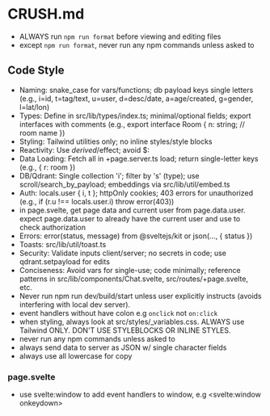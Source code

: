 # CRUSH.md

- ALWAYS run `npm run format` before viewing and editing files
- except `npm run format`, never run any npm commands unless asked to

## Code Style

- Naming: snake_case for vars/functions; db payload keys single letters (e.g., i=id, t=tag/text, u=user, d=desc/date, a=age/created, g=gender, l=lat/lon)
- Types: Define in src/lib/types/index.ts; minimal/optional fields; export interfaces with comments (e.g., export interface Room { n: string; // room name })
- Styling: Tailwind utilities only; no inline styles/style blocks
- Reactivity: Use $derived/$effect; avoid $:
- Data Loading: Fetch all in +page.server.ts load; return single-letter keys (e.g., { r: room })
- DB/Qdrant: Single collection 'i'; filter by 's' (type); use scroll/search_by_payload; embeddings via src/lib/util/embed.ts
- Auth: locals.user { i, t }; httpOnly cookies; 403 errors for unauthorized (e.g., if (r.u !== locals.user.i) throw error(403))
- in page.svelte, get page data and current user from page.data.user. expect page.data.user to already have the current user and use to check authorization
- Errors: error(status, message) from @sveltejs/kit or json(..., { status })
- Toasts: src/lib/util/toast.ts
- Security: Validate inputs client/server; no secrets in code; use qdrant.setpayload for edits
- Conciseness: Avoid vars for single-use; code minimally; reference patterns in src/lib/components/Chat.svelte, src/routes/+page.svelte, etc.
- Never run npm run dev/build/start unless user explicitly instructs (avoids interfering with local dev server).
- event handlers without have colon e.g `onclick` not `on:click`
- when styling, always look at src/styles/\_variables.css. ALWAYS use Tailwind ONLY. DON'T USE STYLEBLOCKS OR INLINE STYLES.
- never run any npm commands unless asked to
- always send data to server as JSON w/ single character fields
- always use all lowercase for copy

### page.svelte

- use svelte:window to add event handlers to window, e.g <svelte:window onkeydown>
